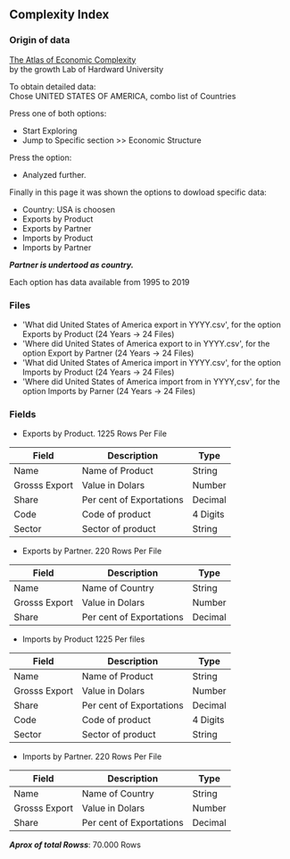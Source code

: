 ## Complexity Index

### Origin of data

[The Atlas of Economic Complexity](https://atlas.cid.harvard.edu/)<br>
by the growth Lab of Hardward University<br>

To obtain detailed data: <br>
Chose UNITED STATES OF AMERICA, combo list of Countries<br>

Press one of both options: <br>
* Start Exploring
* Jump to Specific section >> Economic Structure

Press the option: <br>
* Analyzed further.

Finally in this page it was shown the options to dowload specific data:
* Country: USA is choosen
* Exports by Product
* Exports by Partner
* Imports by Product
* Imports by Partner

***Partner is undertood as country.***<br> 

Each option has data available from 1995 to 2019

### Files

* 'What did United States of America export in YYYY.csv', for the option Exports by Product (24 Years -> 24 Files)
* 'Where did United States of America export to in YYYY.csv', for the option Export by Partner (24 Years -> 24 Files)
* 'What did United States of America import in YYYY.csv', for the option Imports by Product (24 Years -> 24 Files)
* 'Where did United States of America import from in YYYY,csv', for the option Imports by Parner (24 Years -> 24 Files) 

 ### Fields 
 
 * Exports by Product. 1225 Rows Per File
 
 | Field | Description | Type |
 |-------|-------------|------|
 | Name  | Name of Product | String |
 | Grosss Export | Value in Dolars | Number |
 | Share | Per cent of Exportations | Decimal |
 | Code  | Code of product | 4 Digits |
 | Sector | Sector of product | String |
 
 * Exports by Partner. 220 Rows Per File

  | Field | Description | Type |
 |-------|-------------|------|
 | Name  | Name of Country | String |
 | Grosss Export | Value in Dolars | Number |
 | Share | Per cent of Exportations | Decimal |
 
 * Imports by Product 1225 Per files
 
 | Field | Description | Type |
 |-------|-------------|------|
 | Name  | Name of Product | String |
 | Grosss Export | Value in Dolars | Number |
 | Share | Per cent of Exportations | Decimal |
 | Code  | Code of product | 4 Digits |
 | Sector | Sector of product | String |
 
  * Imports by Partner. 220 Rows Per File

  | Field | Description | Type |
 |-------|-------------|------|
 | Name  | Name of Country | String |
 | Grosss Export | Value in Dolars | Number |
 | Share | Per cent of Exportations | Decimal |
 
 ***Aprox of total Rowss***: 70.000 Rows
 
 
